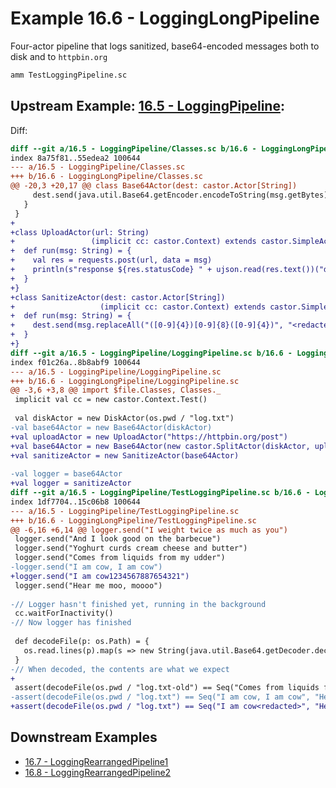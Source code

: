 # Example 16.6 - LoggingLongPipeline
Four-actor pipeline that logs sanitized, base64-encoded messages both to disk
and to `httpbin.org`

```bash
amm TestLoggingPipeline.sc
```


## Upstream Example: [16.5 - LoggingPipeline](https://github.com/handsonscala/handsonscala/tree/master/examples/16.5%20-%20LoggingPipeline):
Diff:
```diff
diff --git a/16.5 - LoggingPipeline/Classes.sc b/16.6 - LoggingLongPipeline/Classes.sc
index 8a75f81..55edea2 100644
--- a/16.5 - LoggingPipeline/Classes.sc	
+++ b/16.6 - LoggingLongPipeline/Classes.sc	
@@ -20,3 +20,17 @@ class Base64Actor(dest: castor.Actor[String])
     dest.send(java.util.Base64.getEncoder.encodeToString(msg.getBytes))
   }
 }
+
+class UploadActor(url: String)
+                 (implicit cc: castor.Context) extends castor.SimpleActor[String]{
+  def run(msg: String) = {
+    val res = requests.post(url, data = msg)
+    println(s"response ${res.statusCode} " + ujson.read(res.text())("data"))
+  }
+}
+class SanitizeActor(dest: castor.Actor[String])
+                   (implicit cc: castor.Context) extends castor.SimpleActor[String]{
+  def run(msg: String) = {
+    dest.send(msg.replaceAll("([0-9]{4})[0-9]{8}([0-9]{4})", "<redacted>"))
+  }
+}
diff --git a/16.5 - LoggingPipeline/LoggingPipeline.sc b/16.6 - LoggingLongPipeline/LoggingPipeline.sc
index f01c26a..8b8abf9 100644
--- a/16.5 - LoggingPipeline/LoggingPipeline.sc	
+++ b/16.6 - LoggingLongPipeline/LoggingPipeline.sc	
@@ -3,6 +3,8 @@ import $file.Classes, Classes._
 implicit val cc = new castor.Context.Test()
 
 val diskActor = new DiskActor(os.pwd / "log.txt")
-val base64Actor = new Base64Actor(diskActor)
+val uploadActor = new UploadActor("https://httpbin.org/post")
+val base64Actor = new Base64Actor(new castor.SplitActor(diskActor, uploadActor))
+val sanitizeActor = new SanitizeActor(base64Actor)
 
-val logger = base64Actor
+val logger = sanitizeActor
diff --git a/16.5 - LoggingPipeline/TestLoggingPipeline.sc b/16.6 - LoggingLongPipeline/TestLoggingPipeline.sc
index 1df7704..15c06b8 100644
--- a/16.5 - LoggingPipeline/TestLoggingPipeline.sc	
+++ b/16.6 - LoggingLongPipeline/TestLoggingPipeline.sc	
@@ -6,16 +6,14 @@ logger.send("I weight twice as much as you")
 logger.send("And I look good on the barbecue")
 logger.send("Yoghurt curds cream cheese and butter")
 logger.send("Comes from liquids from my udder")
-logger.send("I am cow, I am cow")
+logger.send("I am cow1234567887654321")
 logger.send("Hear me moo, moooo")
 
-// Logger hasn't finished yet, running in the background
 cc.waitForInactivity()
-// Now logger has finished
 
 def decodeFile(p: os.Path) = {
   os.read.lines(p).map(s => new String(java.util.Base64.getDecoder.decode(s)))
 }
-// When decoded, the contents are what we expect
+
 assert(decodeFile(os.pwd / "log.txt-old") == Seq("Comes from liquids from my udder"))
-assert(decodeFile(os.pwd / "log.txt") == Seq("I am cow, I am cow", "Hear me moo, moooo"))
+assert(decodeFile(os.pwd / "log.txt") == Seq("I am cow<redacted>", "Hear me moo, moooo"))
```
## Downstream Examples

- [16.7 - LoggingRearrangedPipeline1](https://github.com/handsonscala/handsonscala/tree/master/examples/16.7%20-%20LoggingRearrangedPipeline1)
- [16.8 - LoggingRearrangedPipeline2](https://github.com/handsonscala/handsonscala/tree/master/examples/16.8%20-%20LoggingRearrangedPipeline2)